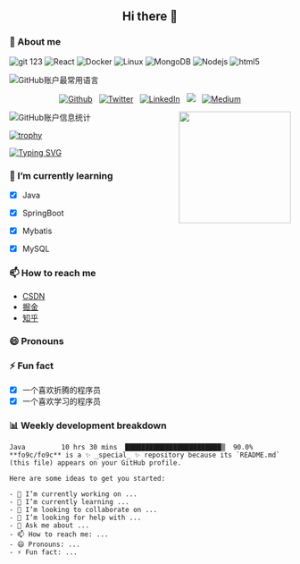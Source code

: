 <h2 align="center"> Hi there 👋

### 🤔 About me
<img alt="git" src="https://img.shields.io/badge/-Git-F05032?style=flat-square&logo=git&logoColor=white" />
123
<img alt="React" src="https://img.shields.io/badge/-React-45b8d8?style=flat-square&logo=react&logoColor=white" />
<img alt="Docker" src="https://img.shields.io/badge/-Docker-46a2f1?style=flat-square&logo=docker&logoColor=white" /> 
<img alt="Linux" src="https://img.shields.io/badge/-Linux-FCC624?style=flat-square&logo=linux&logoColor=black" />
<img alt="MongoDB" src="https://img.shields.io/badge/-MongoDB-13aa52?style=flat-square&logo=mongodb&logoColor=white" />
<img alt="Nodejs" src="https://img.shields.io/badge/-Nodejs-43853d?style=flat-square&logo=Node.js&logoColor=white" />
<img alt="html5" src="https://img.shields.io/badge/-HTML5-E34F26?style=flat-square&logo=html5&logoColor=white" />





![GitHub账户最常用语言](https://github-stats.ubrong.com/api/top-langs/?username=fo9c&layout=default&theme=tokyonight)


<div align="center">
<p>
<a href="https://github.com/fo9c" target="_blank"><img alt="Github" src="https://img.shields.io/badge/GitHub-%2312100E.svg?&style=for-the-badge&logo=Github&logoColor=white" /></a>&nbsp;&nbsp;
<a href="https://twitter.com/us_3a" target="_blank"><img alt="Twitter" src="https://img.shields.io/badge/twitter-%231DA1F2.svg?&style=for-the-badge&logo=twitter&logoColor=white" /></a>&nbsp;&nbsp;
<a href="https://www.linkedin.com/in/thomas-guibert" target="_blank"><img alt="LinkedIn" src="https://img.shields.io/badge/linkedin-%230077B5.svg?&style=for-the-badge&logo=linkedin&logoColor=white" /></a>&nbsp;&nbsp;
<a href="https://www.youtube.com/@fo9c"><img src="https://img.shields.io/badge/youtube-%2312100E.svg?&style=for-the-badge&logo=youtube&logoColor=white"></a>&nbsp;&nbsp;
<a href="https://medium.com/@th.guibert" target="_blank"><img alt="Medium" src="https://img.shields.io/badge/medium-%2312100E.svg?&style=for-the-badge&logo=medium&logoColor=white" /></a>
</p>
</div>

![GitHub账户信息统计](https://github-stats.ubrong.com/api?username=fo9c&show_icons=true&theme=tokyonight)<img align='right' src='https://user-images.githubusercontent.com/5713670/87202985-820dcb80-c2b6-11ea-9f56-7ec461c497c3.gif' width='200'>
<!--
username   [必填] (string)  被统计信息的github用户名
show_icons [可选] (boolean) false不显示图标,true显示图标
theme      [可选] (string)  主题（可用值：default, dark, radical, merko, gruvbox, tokyonight, onedark, cobalt, synthwave, highcontrast, dracula）
-->

[![trophy](https://github-profile-trophy.vercel.app/?username=fo9c&theme=onedark)](https://github-profile-trophy.vercel.app/?username=fo9c&row=2&column=3&no-bg=true)

[![Typing SVG](https://readme-typing-svg.demolab.com/?lines=First+line+of+text;Second+line+of+text)](https://git.io/typing-svg)
<!--https://github.com/DenverCoder1/readme-typing-svg -->

### 🌱 I’m currently learning
- [x] Java
- [x] SpringBoot
- [x] Mybatis
- [x] MySQL


### 📫 How to reach me
- [CSDN](https://blog.csdn.net/qq_41891974)
- [掘金](https://juejin.cn/user/4019236666826824)
- [知乎](https://www.zhihu.com/people/fo9c)

### 😄 Pronouns


### ⚡ Fun fact
- [x] 一个喜欢折腾的程序员
- [x] 一个喜欢学习的程序员

### 📊 Weekly development breakdown
```text
Java         10 hrs 30 mins  ████████████████████████▒  90.0%
**fo9c/fo9c** is a ✨ _special_ ✨ repository because its `README.md` (this file) appears on your GitHub profile.

Here are some ideas to get you started:

- 🔭 I’m currently working on ...
- 🌱 I’m currently learning ...
- 👯 I’m looking to collaborate on ...
- 🤔 I’m looking for help with ...
- 💬 Ask me about ...
- 📫 How to reach me: ...
- 😄 Pronouns: ...
- ⚡ Fun fact: ...
```



